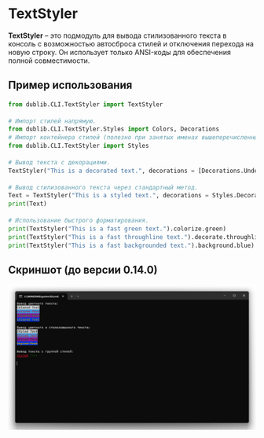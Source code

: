 # TextStyler
**TextStyler** – это подмодуль для вывода стилизованного текста в консоль с возможностью автосброса стилей и отключения перехода на новую строку. Он использует только ANSI-коды для обеспечения полной совместимости.

## Пример использования
```Python
from dublib.CLI.TextStyler import TextStyler

# Импорт стилей напрямую.
from dublib.CLI.TextStyler.Styles import Colors, Decorations
# Импорт контейнера стилей (полезно при занятых именах вышеперечисленных классов).
from dublib.CLI.TextStyler import Styles

# Вывод текста с декорациями.
TextStyler("This is a decorated text.", decorations = [Decorations.Underlined, Decorations.Italic]).print()

# Вывод стилизованного текста через стандартный метод.
Text = TextStyler("This is a styled text.", decorations = Styles.Decorations.Bold, text_color = Styles.Colors.Purple).text
print(Text)

# Использование быстрого форматирования.
print(TextStyler("This is a fast green text.").colorize.green)
print(TextStyler("This is a fast throughline text.").decorate.throughline)
print(TextStyler("This is a fast backgrounded text.").background.blue)
```

## Скриншот (до версии 0.14.0)
![Screenshot](/docs/Images/StyledPrinter.png)